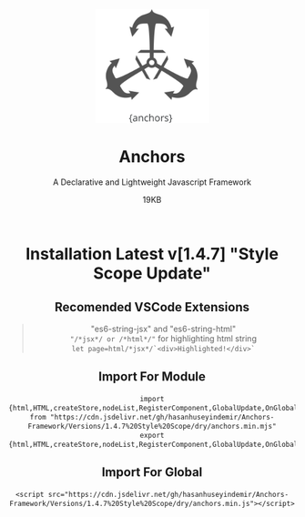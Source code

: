 <div align="center">


<img width="200px" src="https://github.com/HasanHuseyinDemir/Anchors-Framework/blob/master/Images/Anchors.png">
<h1 align="center">Anchors</h1>
<p align="center">A Declarative and Lightweight Javascript Framework</p>
<p>19KB</p>
<br>

# Installation Latest v[1.4.7] "Style Scope Update" 

## Recomended VSCode Extensions
> "es6-string-jsx" and "es6-string-html"<br>
```"/*jsx*/ or /*html*/"``` for highlighting html string<br>
``` let page=html/*jsx*/`<div>Highlighted!</div>` ```

## Import For Module
```
import {html,HTML,createStore,nodeList,RegisterComponent,GlobalUpdate,OnGlobalUpdate,For} from "https://cdn.jsdelivr.net/gh/hasanhuseyindemir/Anchors-Framework/Versions/1.4.7%20Style%20Scope/dry/anchors.min.mjs"
export {html,HTML,createStore,nodeList,RegisterComponent,GlobalUpdate,OnGlobalUpdate,For}
```

## Import For Global 
```
<script src="https://cdn.jsdelivr.net/gh/hasanhuseyindemir/Anchors-Framework/Versions/1.4.7%20Style%20Scope/dry/anchors.min.js"></script>
```



